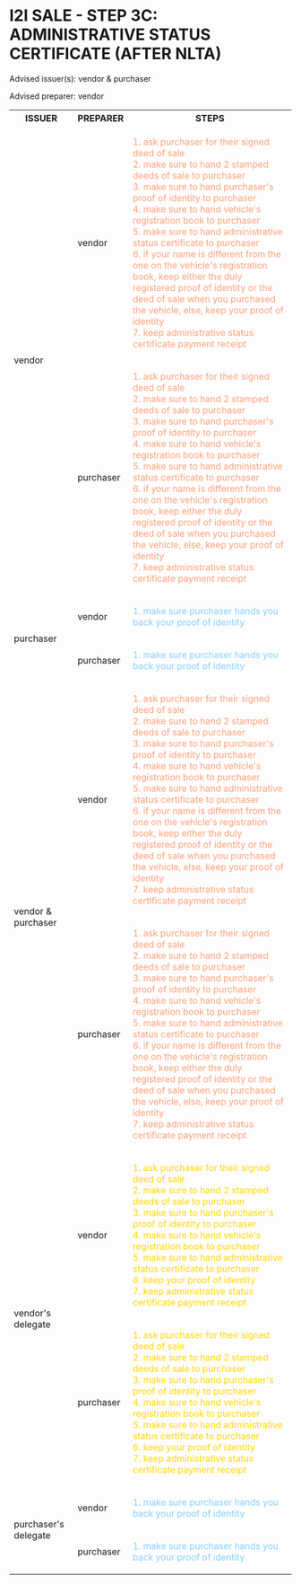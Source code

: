 # I2I SALE - STEP 3C: ADMINISTRATIVE STATUS CERTIFICATE (AFTER NLTA)

Advised issuer(s): vendor & purchaser

Advised preparer: vendor

<table>
  <tr>
    <th>ISSUER</th>
    <th>PREPARER</th>
    <th>STEPS</th>
  </tr>

  <tr>
    <!-- ISSUER: vendor -->
    <!-- PREPARER: vendor -->
    <td rowspan="2">vendor</td>
    <td>vendor</td>
    <td style="color: lightsalmon;">
      <ol style="padding: 0; list-style-position: inside;">
        <li>ask purchaser for their signed deed of sale</li>
        <li>make sure to hand 2 stamped deeds of sale to purchaser</li>
        <li>make sure to hand purchaser's proof of identity to purchaser</li>
        <li>make sure to hand vehicle's registration book to purchaser</li>
        <li>make sure to hand administrative status certificate to purchaser</li>
        <li>if your name is different from the one on the vehicle's registration book, keep either the duly registered proof of identity or the deed of sale when you purchased the vehicle, else, keep your proof of identity</li>
        <li>keep administrative status certificate payment receipt</li>
      </ol>
    </td>
  </tr>
  <tr>
    <!-- ISSUER: vendor -->
    <!-- PREPARER: purchaser -->
    <td>purchaser</td>
    <td style="color: lightsalmon;">
      <ol style="padding: 0; list-style-position: inside;">
        <li>ask purchaser for their signed deed of sale</li>
        <li>make sure to hand 2 stamped deeds of sale to purchaser</li>
        <li>make sure to hand purchaser's proof of identity to purchaser</li>
        <li>make sure to hand vehicle's registration book to purchaser</li>
        <li>make sure to hand administrative status certificate to purchaser</li>
        <li>if your name is different from the one on the vehicle's registration book, keep either the duly registered proof of identity or the deed of sale when you purchased the vehicle, else, keep your proof of identity</li>
        <li>keep administrative status certificate payment receipt</li>
      </ol>
    </td>
  </tr>

  <tr>
    <!-- ISSUER: purchaser -->
    <!-- PREPARER: vendor -->
    <td rowspan="2">purchaser</td>
    <td>vendor</td>
    <td style="color: lightskyblue;">
      <ol style="padding: 0; list-style-position: inside;">
        <li>make sure purchaser hands you back your proof of identity</li>
      </ol>
    </td>
  </tr>
  <tr>
    <!-- ISSUER: purchaser -->
    <!-- PREPARER: purchaser -->
    <td>purchaser</td>
    <td style="color: lightskyblue;">
      <ol style="padding: 0; list-style-position: inside;">
        <li>make sure purchaser hands you back your proof of identity</li>
      </ol>
    </td>
  </tr>

  <tr>
    <!-- ISSUER: vendor & purchaser -->
    <!-- PREPARER: vendor -->
    <td rowspan="2">vendor & purchaser</td>
    <td>vendor</td>
    <td style="color: lightsalmon;">
      <ol style="padding: 0; list-style-position: inside;">
        <li>ask purchaser for their signed deed of sale</li>
        <li>make sure to hand 2 stamped deeds of sale to purchaser</li>
        <li>make sure to hand purchaser's proof of identity to purchaser</li>
        <li>make sure to hand vehicle's registration book to purchaser</li>
        <li>make sure to hand administrative status certificate to purchaser</li>
        <li>if your name is different from the one on the vehicle's registration book, keep either the duly registered proof of identity or the deed of sale when you purchased the vehicle, else, keep your proof of identity</li>
        <li>keep administrative status certificate payment receipt</li>
      </ol>
    </td>
  </tr>
  <tr>
    <!-- ISSUER: vendor & purchaser -->
    <!-- PREPARER: purchaser -->
    <td>purchaser</td>
    <td style="color: lightsalmon;">
      <ol style="padding: 0; list-style-position: inside;">
        <li>ask purchaser for their signed deed of sale</li>
        <li>make sure to hand 2 stamped deeds of sale to purchaser</li>
        <li>make sure to hand purchaser's proof of identity to purchaser</li>
        <li>make sure to hand vehicle's registration book to purchaser</li>
        <li>make sure to hand administrative status certificate to purchaser</li>
        <li>if your name is different from the one on the vehicle's registration book, keep either the duly registered proof of identity or the deed of sale when you purchased the vehicle, else, keep your proof of identity</li>
        <li>keep administrative status certificate payment receipt</li>
      </ol>
    </td>
  </tr>

  <tr>
    <!-- ISSUER: vendor's delegate -->
    <!-- PREPARER: vendor -->
    <td rowspan="2">vendor's delegate</td>
    <td>vendor</td>
    <td style="color: gold;">
      <ol style="padding: 0; list-style-position: inside;">
        <li>ask purchaser for their signed deed of sale</li>
        <li>make sure to hand 2 stamped deeds of sale to purchaser</li>
        <li>make sure to hand purchaser's proof of identity to purchaser</li>
        <li>make sure to hand vehicle's registration book to purchaser</li>
        <li>make sure to hand administrative status certificate to purchaser</li>
        <li>keep your proof of identity</li>
        <li>keep administrative status certificate payment receipt</li>
      </ol>
    </td>
  </tr>
  <tr>
    <!-- ISSUER: vendor's delegate -->
    <!-- PREPARER: purchaser -->
    <td>purchaser</td>
    <td style="color: gold;">
      <ol style="padding: 0; list-style-position: inside;">
        <li>ask purchaser for their signed deed of sale</li>
        <li>make sure to hand 2 stamped deeds of sale to purchaser</li>
        <li>make sure to hand purchaser's proof of identity to purchaser</li>
        <li>make sure to hand vehicle's registration book to purchaser</li>
        <li>make sure to hand administrative status certificate to purchaser</li>
        <li>keep your proof of identity</li>
        <li>keep administrative status certificate payment receipt</li>
      </ol>
    </td>
  </tr>

  <tr>
    <!-- ISSUER: purchaser's delegate -->
    <!-- PREPARER: vendor -->
    <td rowspan="2">purchaser's delegate</td>
    <td>vendor</td>
    <td style="color: lightskyblue;">
      <ol style="padding: 0; list-style-position: inside;">
        <li>make sure purchaser hands you back your proof of identity</li>
      </ol>
    </td>
  </tr>
  <tr>
    <!-- ISSUER: purchaser's delegate -->
    <!-- PREPARER: purchaser -->
    <td>purchaser</td>
    <td style="color: lightskyblue;">
      <ol style="padding: 0; list-style-position: inside;">
        <li>make sure purchaser hands you back your proof of identity</li>
      </ol>
    </td>
  </tr>
</table>
